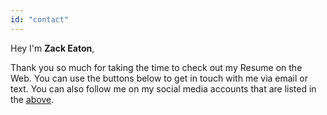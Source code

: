 ```yaml
---
id: "contact"
---
```


Hey I'm **Zack Eaton**,

Thank you so much for taking the time to check out my Resume on the Web. You can use the buttons below to get in touch with me via email or text. You can also follow me on my social media accounts that are listed in the [above](#hero).

